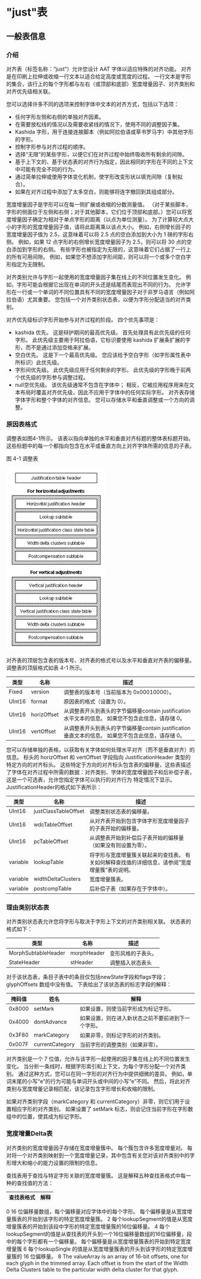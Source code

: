 # "just"表
## 一般表信息
### 介绍
对齐表（标签名称：“just”）允许您设计 AAT 字体以适应特殊的对齐功能。 对齐是在印刷上拉伸或收缩一行文本以适合给定高度或宽度的过程。 一行文本是字形的集合，该行上的每个字形都与左右（或顶部和底部）宽度增量因子、对齐类别和对齐优先级相关联。

您可以选择许多不同的选项来控制字体中文本的对齐方式，包括以下选项：

* 任何字形左侧和右侧的单独对齐因素。
* 在需要放松线的情况以及需要收紧线的情况下，使用不同的调整因子集。
* Kashida 字形，用于连接连接脚本（例如阿拉伯语或草书罗马字）中其他字形的字形。
* 控制字形参与对齐过程的顺序。
* 选择“无限”的某些字形，以便它们在对齐过程中始终吸收所有剩余的间隙。
* 基于上下文的、基于状态表的对齐行为指定，因此相同的字形在不同的上下文中可能有完全不同的行为。
* 通过简单拉伸或使用字体变化机制，使字形改变形状以填充间隙（复制拟合）。
* 如果在对齐过程中添加了太多空白，则能够将连字撤回到其组成部分。

宽度增量因子是字形可以在每一侧扩展或收缩的分数测量值。 （对于某些脚本，字形的侧面位于左侧和右侧；对于其他脚本，它们位于顶部和底部。）您可以将宽度增量因子确定为相对于单点字形的距离（以点为单位测量）。 为了计算较大点大小的字形的宽度增量因子值，请将此距离乘以该点大小。 例如，右侧增长因子的宽度增量因子值为 2.5，这意味着可以将 2.5 点的空白添加到大小为 1 磅的字形右侧。 例如，如果 12 点字形的右侧增长宽度增量因子为 2.5，则可以将 30 点的空白添加到字形的右侧。 有些字形也被指定为无限的，这意味着它们占据了一行上的所有可用间隙。 例如，如果您不想添加字形间距，则可以将一个或多个空白字形指定为无限制。

对齐类别允许与字形一起使用的宽度增量因子集在线上的不同位置发生变化。 例如，字形可能会根据它出现在单词的开头还是结尾而表现出不同的行为。 允许字形在一行或一个单词的不同位置具有不同的宽度增量因子对于非罗马语言（例如阿拉伯语）尤其重要。 您包括一个对齐类别状态表，以便为字形分配适当的对齐类别。

对齐优先级标识字形开始参与对齐过程的阶段。 四个优先事项是：

* kashida 优先。 这是辩护期间的最高优先级。 首先处理具有此优先级的任何字形。 此优先级主要用于阿拉伯语，它标识要使用 kashida 扩展条扩展的字形，而不是通过添加空格来扩展。
* 空白优先。 这是下一个最高优先级。 您应该给予空白字形（如字形属性表中所标识）此优先级。
* 字形间优先级。 此优先级应用于任何剩余的字形。 此优先级的字形晚于前两个优先级的字形参与调整过程。
* null空优先级。 该优先级通常不包含在字体中； 相反，它被应用程序用来在文本布局时覆盖对齐优先级，因此不应用于字体中的任何实际字形。
对齐表存储字体字形和整个字体的对齐信息。 您可以存储水平和垂直调整或一个方向的调整。

### 原因表格式
调整表如图4-1所示。 该表以指向单独的水平和垂直对齐标题的整体表标题开始。 这些标题中的每一个都指向包含在水平或垂直方向上对齐字体所需的信息的子表。

图 4-1 调整表

![FF35](./images/FF35.gif)

对齐表的顶层包含表的版本号、对齐表的格式号以及水平和垂直对齐表的偏移量。 调整表的顶层格式如表 4-1 所示。

|类型|名称|描述|
|-|-|-|
|Fixed|version|调整表的版本号（当前版本为 0x00010000）。|
|UInt16|format|原因表的格式（设置为 0）。|
|UInt16|horizOffset|从调整表开头到表头的字节偏移量contain justification 水平文本的信息。 如果您不包含此信息，请存储 0。|
|UInt16|vertOffset|从调整表开头到表头的字节偏移量contain justification 垂直文本的信息。 如果您不包含此信息，请存储 0。|

您可以存储单独的表格，以获取有关字体如何处理水平对齐（而不是垂直对齐）的信息。 标头的 horizOffset 和 vertOffset 字段指向 JustificationHeader 类型的特定方向的对齐标头。 这些特定于方向的对齐标头包含表的偏移量，这些表描述了字体在对齐过程中所需的数据：对齐类别、字体的宽度增量因子和后补偿子表，这是一个可选表，允许您指定字体可以执行的对齐行为 特定情况下显示。 JustificationHeader的格式如下表所示：

|类型|名称|描述|
|-|-|-|
|UInt16|	justClassTableOffset|	调整类别状态表的偏移量。
|UInt16|	wdcTableOffset|	从对齐表开始到包含字体字形宽度增量因子的子表开始的偏移量。
|UInt16|	pcTableOffset|	从调整表开始到补偿后子表开始的偏移量（如果没有则设置为零）。
|variable|	lookupTable|	将字形与宽度增量簇关联起来的查找表。 有关如何解释查找值的详细信息，请参阅“宽度增量簇”表的说明。
|variable|	widthDeltaClusters|	宽度增量簇表。
|variable|	postcompTable|	后补偿子表（如果存在于字体中）。

### 理由类别状态表
对齐类别状态表允许您将字形与取决于字形上下文的对齐类别相关联。 状态表的格式如下：

|类型|名称|描述|
|-|-|-|
|MorphSubtableHeader|	morphHeader|变形风格的子表头。|
|StateHeader|	stHeader|调整插入状态表头|

对于该状态表，条目子表中的条目仅包括newState字段和flags字段； glyphOffsets 数组中没有值。 下表给出了该状态表的标志字段的解释：

|掩码值|姓名|解释|
|-|-|-|
|0x8000|	setMark|如果设置，则使当前字形成为标记字形。
|0x4000|	dontAdvance|如果设置，则在进入新状态之前不要前进到下一个字形。
|0x3F80|	markCategory|如果非零，则标记字形的对齐类别。
|0x007F|	currentCategory|当前字形的调整类别（如果非零）。
对齐类别是一个 7 位值，允许与该字形一起使用的因子集在线上的不同位置发生变化。 当分析一条线时，根据字形索引和上下文，为每个字形分配一个对齐类别。 通过这种方式，您可以在同一字形的对齐行为中提供细微的差异。 例如，单词末尾的小写“e”的行为可能与单词开头或中间的小写“e”不同。 然后，将此对齐类别与宽度增量记录相匹配，该记录包含字形增长和收缩的限制。

如果对齐类别字段（markCategory 和 currentCategory）非零，则它们用于设置相应字形的对齐类别。 如果设置了 setMark 标志，则会记住当前字形在字形数组中的位置，使其成为标记字形。

### 宽度增量Delta表
对齐类别的宽度增量因子存储在宽度增量簇中。 每个簇包含许多宽度增量对。 每对将一个对齐类别映射到一个宽度增量记录，其中包含有关您对该对齐类别中的字形增大和缩小的能力设置的限制的信息。

查找表用于查找与特定字形关联的宽度增量簇。 这是解释五种查找表格式中每一种的查找值的方法：

|查找表格式|解释|
|-|-|
0	16 位偏移量数组，每个偏移量对应字体中的每个字形。 每个偏移量是从宽度增量簇表的开始到该字形的特定宽度增量簇。
2	每个lookupSegment的值是从宽度增量簇表的开始到该段中字形的特定宽度增量簇的16位偏移量。
4	每个lookupSegment的值是从查找表的开头到一个16位偏移量数组的16位偏移量，段中的每个字形都有一个偏移量。 每个偏移量是从宽度增量簇表的开始到特定宽度增量簇
6	每个lookupSingle 的值是从宽度增量簇表的开头到该字形的特定宽度增量簇的 16 位偏移量。
8	The valueArray is an array of 16-bit offsets, one for each glyph in the trimmed array. Each offset is from the start of the Width Delta Clusters table to the particular width delta cluster for that glyph.
